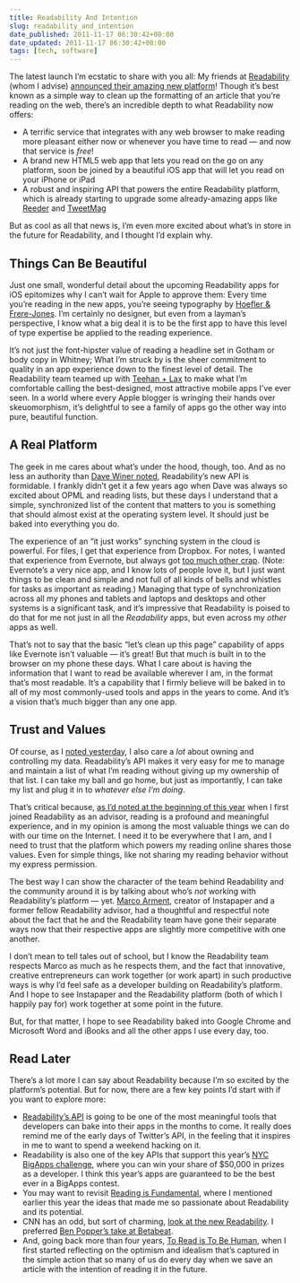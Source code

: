 ```yaml
---
title: Readability And Intention
slug: readability_and_intention
date_published: 2011-11-17 06:30:42+00:00
date_updated: 2011-11-17 06:30:42+00:00
tags: [tech, software]
---
```

The latest launch I’m ecstatic to share with you all: My friends at [Readability](http://readability.com) (whom I advise) [announced their amazing new platform](http://blog.readability.com/2011/11/reading-needs-a-platform-introducing-the-new-readability/)! Though it’s best known as a simple way to clean up the formatting of an article that you’re reading on the web, there’s an incredible depth to what Readability now offers:

- A terrific service that integrates with any web browser to make reading more pleasant either now or whenever you have time to read — and now that service is *free*!
- A brand new HTML5 web app that lets you read on the go on any platform, soon be joined by a beautiful iOS app that will let you read on your iPhone or iPad
- A robust and inspiring API that powers the entire Readability platform, which is already starting to upgrade some already-amazing apps like [Reeder](http://reederapp.com/) and [TweetMag](http://www.tweetmagapp.com/)

But as cool as all that news is, I’m even more excited about what’s in store in the future for Readability, and I thought I’d explain why.

## Things Can Be Beautiful

Just one small, wonderful detail about the upcoming Readability apps for iOS epitomizes why I can’t wait for Apple to approve them: Every time you’re reading in the new apps, you’re seeing typography by [Hoefler & Frere-Jones](http://www.typography.com/). I’m certainly no designer, but even from a layman’s perspective, I know what a big deal it is to be the first app to have this level of type expertise be applied to the reading experience.

It’s not just the font-hipster value of reading a headline set in Gotham or body copy in Whitney; What I’m struck by is the sheer commitment to quality in an app experience down to the finest level of detail. The Readability team teamed up with [Teehan + Lax](http://www.teehanlax.com/) to make what I’m comfortable calling the best-designed, most attractive mobile apps I’ve ever seen. In a world where every Apple blogger is wringing their hands over skeuomorphism, it’s delightful to see a family of apps go the other way into pure, beautiful function.

## A Real Platform

The geek in me cares about what’s under the hood, though, too. And as no less an authority than [Dave Winer noted](http://scripting.com/stories/2011/11/16/readabilitysApi.html), Readability’s new API is formidable. I frankly didn’t get it a few years ago when Dave was always so excited about OPML and reading lists, but these days I understand that a simple, synchronized list of the content that matters to you is something that should almost exist at the operating system level. It should just be baked into everything you do.

The experience of an “it just works” synching system in the cloud is powerful. For files, I get that experience from Dropbox. For notes, I wanted that experience from Evernote, but always got [too much other crap](http://mlkshk.com/p/1EZY). (Note: Evernote’s a very nice app, and I know lots of people love it, but I just want things to be clean and simple and not full of all kinds of bells and whistles for tasks as important as reading.) Managing that type of synchronization across all my phones and tablets and laptops and desktops and other systems is a significant task, and it’s impressive that Readability is poised to do that for me not just in all the *Readability* apps, but even across my *other* apps as well.

That’s not to say that the basic “let’s clean up this page” capability of apps like Evernote isn’t valuable — it’s great! But that much is built in to the browser on my phone these days. What I care about is having the information that I want to read be available wherever I am, in the format that’s most readable. It’s a capability that I firmly believe will be baked in to all of my most commonly-used tools and apps in the years to come. And it’s a vision that’s much bigger than any one app.

## Trust and Values

Of course, as I [noted yesterday](/2011/11/15/thinkup-1.0), I also care a *lot* about owning and controlling my data. Readability’s API makes it very easy for me to manage and maintain a list of what I’m reading without giving up my ownership of that list. I can take my ball and go home, but just as importantly, I can take my list and plug it in to *whatever else I’m doing*.

That’s critical because, [as I’d noted at the beginning of this year](/2011/02/01/reading-is-fundamental) when I first joined Readability as an advisor, reading is a profound and meaningful experience, and in my opinion is among the most valuable things we can do with our time on the Internet. I need it to be everywhere that I am, and I need to trust that the platform which powers my reading online shares those values. Even for simple things, like not sharing my reading behavior without my express permission.

The best way I can show the character of the team behind Readability and the community around it is by talking about who’s *not* working with Readability’s platform — yet. [Marco Arment](http://www.marco.org/2011/11/16/readability), creator of Instapaper and a former fellow Readability advisor, had a thoughtful and respectful note about the fact that he and the Readability team have gone their separate ways now that their respective apps are slightly more competitive with one another.

I don’t mean to tell tales out of school, but I know the Readability team respects Marco as much as he respects them, and the fact that innovative, creative entrepreneurs can work together (or work apart) in such productive ways is why I’d feel safe as a developer building on Readability’s platform. And I hope to see Instapaper and the Readability platform (both of which I happily pay for) work together at some point in the future.

But, for that matter, I hope to see Readability baked into Google Chrome and Microsoft Word and iBooks and all the other apps I use every day, too.

## Read Later

There’s a lot more I can say about Readability because I’m so excited by the platform’s potential. But for now, there are a few key points I’d start with if you want to explore more:

- [Readability’s API](https://www.readability.com/publishers/api/) is going to be one of the most meaningful tools that developers can bake into their apps in the months to come. It really does remind me of the early days of Twitter’s API, in the feeling that it inspires in me to want to spend a weekend hacking on it.
- Readability is also one of the key APIs that support this year’s [NYC BigApps challenge](http://2011.nycbigapps.com/), where you can win your share of $50,000 in prizes as a developer. I think this year’s apps are guaranteed to be the best ever in a BigApps contest.
- You may want to revisit [Reading is Fundamental](/2011/02/01/reading-is-fundamental), where I mentioned earlier this year the ideas that made me so passionate about Readability and its potential.
- CNN has an odd, but sort of charming, [look at the new Readability](http://www.cnn.com/2011/11/15/tech/mobile/readability-iphone-ipad/). I preferred [Ben Popper’s take at Betabeat](http://www.betabeat.com/2011/11/16/readability-focuses-on-free-aiming-to-enlarge-its-platform/).
- And, going back more than four years, [To Read is To Be Human](/2007/07/toread-is-tobehuman), when I first started reflecting on the optimism and idealism that’s captured in the simple action that so many of us do every day when we save an article with the intention of reading it in the future.
